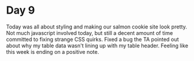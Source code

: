 # Day 9

Today was all about styling and making our salmon cookie site look pretty. Not much javascript involved today, but still a decent amount of time committed to fixing strange CSS quirks. Fixed a bug the TA pointed out about why my table data wasn't lining up with my table header. Feeling like this week is ending on a positive note.
